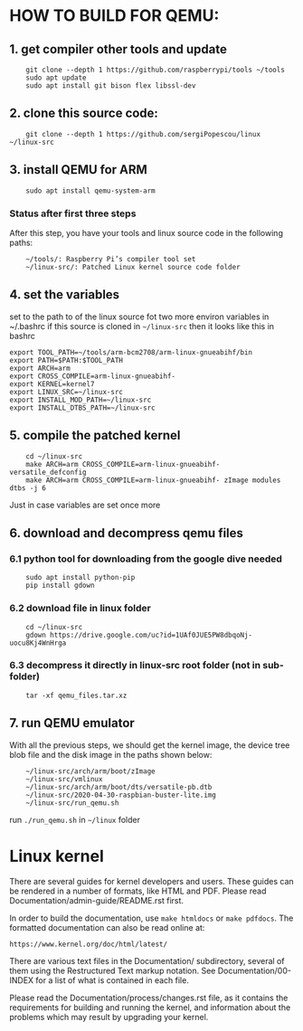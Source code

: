 HOW TO BUILD FOR QEMU:
=====================


## 1. get compiler other tools and update

```
    git clone --depth 1 https://github.com/raspberrypi/tools ~/tools
    sudo apt update
    sudo apt install git bison flex libssl-dev
```

## 2. clone this source code:

```
    git clone --depth 1 https://github.com/sergiPopescou/linux ~/linux-src
```


## 3. install QEMU for ARM
```
    sudo apt install qemu-system-arm
```
### Status after first three steps

After this step, you have your tools and linux source code in the following paths:
```
    ~/tools/: Raspberry Pi’s compiler tool set
    ~/linux-src/: Patched Linux kernel source code folder
```

## 4. set the variables
set to the path to of the linux source fot two more environ variables in ~/.bashrc
if this source is cloned in `~/linux-src` then it looks like this in bashrc

```
export TOOL_PATH=~/tools/arm-bcm2708/arm-linux-gnueabihf/bin
export PATH=$PATH:$TOOL_PATH
export ARCH=arm
export CROSS_COMPILE=arm-linux-gnueabihf-
export KERNEL=kernel7
export LINUX_SRC=~/linux-src
export INSTALL_MOD_PATH=~/linux-src
export INSTALL_DTBS_PATH=~/linux-src
```

## 5. compile the patched kernel
```
    cd ~/linux-src
    make ARCH=arm CROSS_COMPILE=arm-linux-gnueabihf- versatile_defconfig
    make ARCH=arm CROSS_COMPILE=arm-linux-gnueabihf- zImage modules dtbs -j 6
```
Just in case variables are set once more


## 6. download and decompress qemu files

### 6.1 python tool for downloading from the google dive needed
```
    sudo apt install python-pip
    pip install gdown
```
### 6.2 download file in linux folder
```
    cd ~/linux-src
    gdown https://drive.google.com/uc?id=1UAf0JUE5PW8dbqoNj-uocu8Kj4WnHrga
```
### 6.3 decompress it directly in linux-src root folder (not in sub-folder)
```
    tar -xf qemu_files.tar.xz
```

## 7. run QEMU emulator

With all the previous steps, we should get the kernel image, the device tree blob file and the disk image in the paths shown below:
```
    ~/linux-src/arch/arm/boot/zImage
    ~/linux-src/vmlinux
    ~/linux-src/arch/arm/boot/dts/versatile-pb.dtb
    ~/linux-src/2020-04-30-raspbian-buster-lite.img
    ~/linux-src/run_qemu.sh
```

run `./run_qemu.sh` in `~/linux` folder




Linux kernel
============

There are several guides for kernel developers and users. These guides can
be rendered in a number of formats, like HTML and PDF. Please read
Documentation/admin-guide/README.rst first.

In order to build the documentation, use ``make htmldocs`` or
``make pdfdocs``.  The formatted documentation can also be read online at:

    https://www.kernel.org/doc/html/latest/

There are various text files in the Documentation/ subdirectory,
several of them using the Restructured Text markup notation.
See Documentation/00-INDEX for a list of what is contained in each file.

Please read the Documentation/process/changes.rst file, as it contains the
requirements for building and running the kernel, and information about
the problems which may result by upgrading your kernel.

